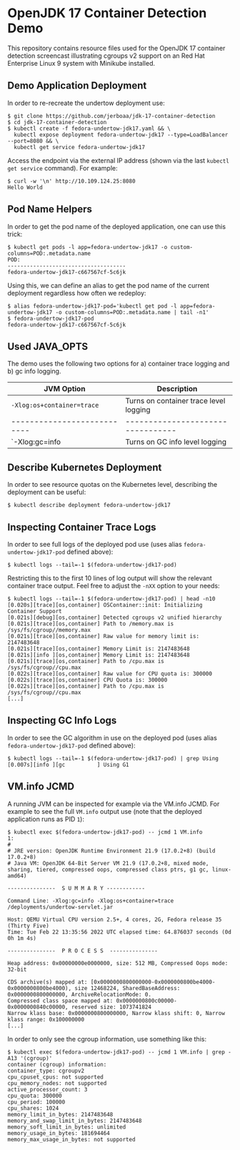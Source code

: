# OpenJDK 17 Container Detection Demo

This repository contains resource files used for the OpenJDK 17 container
detection screencast illustrating cgroups v2 support on an Red Hat Enterprise
Linux 9 system with Minikube installed.

## Demo Application Deployment

In order to re-recreate the undertow deployment use:

```
$ git clone https://github.com/jerboaa/jdk-17-container-detection
$ cd jdk-17-container-detection
$ kubectl create -f fedora-undertow-jdk17.yaml && \
  kubectl expose deployment fedora-undertow-jdk17 --type=LoadBalancer --port=8080 && \
  kubectl get service fedora-undertow-jdk17
```

Access the endpoint via the external IP address (shown via the last `kubectl get service` command). For example:

```
$ curl -w '\n' http://10.109.124.25:8080
Hello World
```

## Pod Name Helpers

In order to get the pod name of the deployed application, one can use this trick:

```
$ kubectl get pods -l app=fedora-undertow-jdk17 -o custom-columns=POD:.metadata.name
POD:
-------------------------------------
fedora-undertow-jdk17-c667567cf-5c6jk
```

Using this, we can define an alias to get the pod name of the current deployment regardless how often we redeploy:

```
$ alias fedora-undertow-jdk17-pod='kubectl get pod -l app=fedora-undertow-jdk17 -o custom-columns=POD:.metadata.name | tail -n1'
$ fedora-undertow-jdk17-pod
fedora-undertow-jdk17-c667567cf-5c6jk
```

## Used JAVA_OPTS

The demo uses the following two options for a) container trace logging and b) gc info logging.

|JVM Option | Description |
|---------------------------|---------------------------------|
|`-Xlog:os+container=trace` | Turns on container trace level logging |
|---------------------------|---------------------------------|
|`-Xlog:gc=info             | Turns on GC info level logging  |

## Describe Kubernetes Deployment

In order to see resource quotas on the Kubernetes level, describing the deployment can be useful:

```
$ kubectl describe deployment fedora-undertow-jdk17
```

## Inspecting Container Trace Logs

In order to see full logs of the deployed pod use (uses alias `fedora-undertow-jdk17-pod` defined above):

```
$ kubectl logs --tail=-1 $(fedora-undertow-jdk17-pod)
```

Restricting this to the first 10 lines of log output will show the relevant container trace output. Feel free to adjust the `-nXX` option to your needs:

```
$ kubectl logs --tail=-1 $(fedora-undertow-jdk17-pod) | head -n10
[0.020s][trace][os,container] OSContainer::init: Initializing Container Support
[0.021s][debug][os,container] Detected cgroups v2 unified hierarchy
[0.021s][trace][os,container] Path to /memory.max is /sys/fs/cgroup//memory.max
[0.021s][trace][os,container] Raw value for memory limit is: 2147483648
[0.021s][trace][os,container] Memory Limit is: 2147483648
[0.021s][info ][os,container] Memory Limit is: 2147483648
[0.021s][trace][os,container] Path to /cpu.max is /sys/fs/cgroup//cpu.max
[0.022s][trace][os,container] Raw value for CPU quota is: 300000
[0.022s][trace][os,container] CPU Quota is: 300000
[0.022s][trace][os,container] Path to /cpu.max is /sys/fs/cgroup//cpu.max
[...]
```

## Inspecting GC Info Logs

In order to see the GC algorithm in use on the deployed pod (uses alias `fedora-undertow-jdk17-pod` defined above):

```
$ kubectl logs --tail=-1 $(fedora-undertow-jdk17-pod) | grep Using
[0.007s][info ][gc          ] Using G1
```

## VM.info JCMD

A running JVM can be inspected for example via the VM.info JCMD. For example to see the full `VM.info` output use (note that the deployed application runs as PID `1`):

```
$ kubectl exec $(fedora-undertow-jdk17-pod) -- jcmd 1 VM.info
1:
#
# JRE version: OpenJDK Runtime Environment 21.9 (17.0.2+8) (build 17.0.2+8)
# Java VM: OpenJDK 64-Bit Server VM 21.9 (17.0.2+8, mixed mode, sharing, tiered, compressed oops, compressed class ptrs, g1 gc, linux-amd64)

---------------  S U M M A R Y ------------

Command Line: -Xlog:gc=info -Xlog:os+container=trace /deployments/undertow-servlet.jar

Host: QEMU Virtual CPU version 2.5+, 4 cores, 2G, Fedora release 35 (Thirty Five)
Time: Tue Feb 22 13:35:56 2022 UTC elapsed time: 64.876037 seconds (0d 0h 1m 4s)

---------------  P R O C E S S  ---------------

Heap address: 0x00000000e0000000, size: 512 MB, Compressed Oops mode: 32-bit

CDS archive(s) mapped at: [0x0000000800000000-0x0000000800be4000-0x0000000800be4000), size 12468224, SharedBaseAddress: 0x0000000800000000, ArchiveRelocationMode: 0.
Compressed class space mapped at: 0x0000000800c00000-0x0000000840c00000, reserved size: 1073741824
Narrow klass base: 0x0000000800000000, Narrow klass shift: 0, Narrow klass range: 0x100000000
[...]
```

In order to only see the cgroup information, use something like this:

```
$ kubectl exec $(fedora-undertow-jdk17-pod) -- jcmd 1 VM.info | grep -A13 '(cgroup)'
container (cgroup) information:
container_type: cgroupv2
cpu_cpuset_cpus: not supported
cpu_memory_nodes: not supported
active_processor_count: 3
cpu_quota: 300000
cpu_period: 100000
cpu_shares: 1024
memory_limit_in_bytes: 2147483648
memory_and_swap_limit_in_bytes: 2147483648
memory_soft_limit_in_bytes: unlimited
memory_usage_in_bytes: 181694464
memory_max_usage_in_bytes: not supported
```
